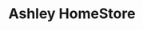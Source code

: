 ---
title: "Ashley HomeStore"
url: /los-angeles/ashley-homestore-south-broadway/
shop: furniture
---